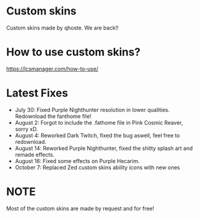# Custom skins
Custom skins made by qhoste.
We are back!!

# How to use custom skins?
https://lcsmanager.com/how-to-use/

# Latest Fixes
- July 30: Fixed Purple Nighthunter resolution in lower qualities. Redownload the fanthome file!
- August 2: Forgot to include the .fathome file in Pink Cosmic Reaver, sorry xD.
- August 4: Reworked Dark Twitch, fixed the bug aswell, feel free to redownload.
- August 14: Reworked Purple Nighthunter, fixed the shitty splash art and remade effects.
- August 16: Fixed some effects on Purple Hecarim.
- October 7: Replaced Zed custom skins ability icons with new ones

# NOTE
Most of the custom skins are made by request and for free!
